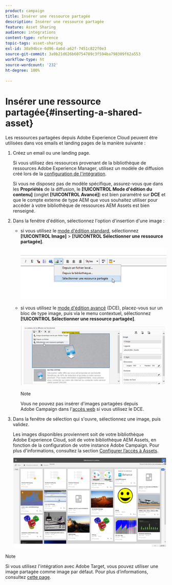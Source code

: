 ```yaml
---
product: campaign
title: Insérer une ressource partagée
description: Insérer une ressource partagée
feature: Asset Sharing
audience: integrations
content-type: reference
topic-tags: asset-sharing
exl-id: 30a94bce-6d96-4a6d-a62f-7451c822f0e3
source-git-commit: 3a9b21d626b60754789c3f594ba798309f62a553
workflow-type: ht
source-wordcount: '232'
ht-degree: 100%

---
```


# Insérer une ressource partagée{#inserting-a-shared-asset}

Les ressources partagées depuis Adobe Experience Cloud peuvent être utilisées dans vos emails et landing pages de la manière suivante :

1. Créez un email ou une landing page.

   Si vous utilisez des ressources provenant de la bibliothèque de ressources Adobe Experience Manager, utilisez un modèle de diffusion créé lors de la [configuration de l&#39;intégration](../../integrations/using/configuring-access-to-assets.md#integrating-with-aem-assets).

   Si vous ne disposez pas de modèle spécifique, assurez-vous que dans les **Propriétés** de la diffusion, le **[!UICONTROL Mode d&#39;édition du contenu]** (onglet **[!UICONTROL Avancé]**) est bien paramétré sur **DCE** et que le compte externe de type AEM que vous souhaitez utiliser pour accéder à votre bibliothèque de ressources AEM Assets est bien renseigné.

1. Dans la fenêtre d&#39;édition, sélectionnez l&#39;option d&#39;insertion d&#39;une image :

   * si vous utilisez le [mode d&#39;édition standard](../../delivery/using/defining-the-email-content.md#adding-images), sélectionnez **[!UICONTROL Image]** > **[!UICONTROL Sélectionner une ressource partagée]**.

     ![](assets/dam_insert_image_standard.png)

   * si vous utilisez le [mode d&#39;édition avancé](../../web/using/about-campaign-html-editor.md) (DCE), placez-vous sur un bloc de type image, puis via le menu contextuel, sélectionnez **[!UICONTROL Sélectionner une ressource partagée]**.

     ![](assets/dam_insert_image_dce.png)

     >[!NOTE]
     >
     >Vous ne pouvez pas insérer d&#39;images partagées depuis Adobe Campaign dans l&#39;[accès web](../../platform/using/adobe-campaign-workspace.md#console-and-web-access) si vous utilisez le DCE.

1. Dans la fenêtre de sélection qui s&#39;ouvre, sélectionnez une image, puis validez.

   Les images disponibles proviennent soit de votre bibliothèque Adobe Experience Cloud, soit de votre bibliothèque AEM Assets, en fonction de la configuration de votre instance Adobe Campaign. Pour plus d&#39;informations, consultez la section [Configurer l’accès à Assets](../../integrations/using/configuring-access-to-assets.md).

   ![](assets/dam_shared_image_selection.png)

>[!NOTE]
>
>Si vous utilisez l&#39;intégration avec Adobe Target, vous pouvez utiliser une image partagée comme image par défaut. Pour plus d’informations, consultez [cette page](../../integrations/using/integrating-with-adobe-target.md).
